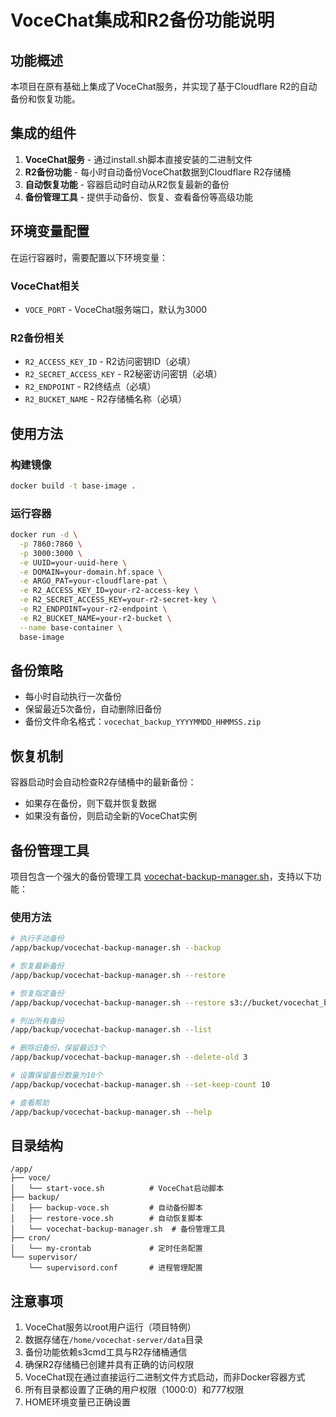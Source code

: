 # VoceChat集成和R2备份功能说明

## 功能概述

本项目在原有基础上集成了VoceChat服务，并实现了基于Cloudflare R2的自动备份和恢复功能。

## 集成的组件

1. **VoceChat服务** - 通过install.sh脚本直接安装的二进制文件
2. **R2备份功能** - 每小时自动备份VoceChat数据到Cloudflare R2存储桶
3. **自动恢复功能** - 容器启动时自动从R2恢复最新的备份
4. **备份管理工具** - 提供手动备份、恢复、查看备份等高级功能

## 环境变量配置

在运行容器时，需要配置以下环境变量：

### VoceChat相关
- `VOCE_PORT` - VoceChat服务端口，默认为3000

### R2备份相关
- `R2_ACCESS_KEY_ID` - R2访问密钥ID（必填）
- `R2_SECRET_ACCESS_KEY` - R2秘密访问密钥（必填）
- `R2_ENDPOINT` - R2终结点（必填）
- `R2_BUCKET_NAME` - R2存储桶名称（必填）

## 使用方法

### 构建镜像
```bash
docker build -t base-image .
```

### 运行容器
```bash
docker run -d \
  -p 7860:7860 \
  -p 3000:3000 \
  -e UUID=your-uuid-here \
  -e DOMAIN=your-domain.hf.space \
  -e ARGO_PAT=your-cloudflare-pat \
  -e R2_ACCESS_KEY_ID=your-r2-access-key \
  -e R2_SECRET_ACCESS_KEY=your-r2-secret-key \
  -e R2_ENDPOINT=your-r2-endpoint \
  -e R2_BUCKET_NAME=your-r2-bucket \
  --name base-container \
  base-image
```

## 备份策略

- 每小时自动执行一次备份
- 保留最近5次备份，自动删除旧备份
- 备份文件命名格式：`vocechat_backup_YYYYMMDD_HHMMSS.zip`

## 恢复机制

容器启动时会自动检查R2存储桶中的最新备份：
- 如果存在备份，则下载并恢复数据
- 如果没有备份，则启动全新的VoceChat实例

## 备份管理工具

项目包含一个强大的备份管理工具 [vocechat-backup-manager.sh](file:///e:/Qoder/voce/app/backup/vocechat-backup-manager.sh)，支持以下功能：

### 使用方法
```bash
# 执行手动备份
/app/backup/vocechat-backup-manager.sh --backup

# 恢复最新备份
/app/backup/vocechat-backup-manager.sh --restore

# 恢复指定备份
/app/backup/vocechat-backup-manager.sh --restore s3://bucket/vocechat_backup_20231010_120000.zip

# 列出所有备份
/app/backup/vocechat-backup-manager.sh --list

# 删除旧备份，保留最近3个
/app/backup/vocechat-backup-manager.sh --delete-old 3

# 设置保留备份数量为10个
/app/backup/vocechat-backup-manager.sh --set-keep-count 10

# 查看帮助
/app/backup/vocechat-backup-manager.sh --help
```

## 目录结构

```
/app/
├── voce/
│   └── start-voce.sh          # VoceChat启动脚本
├── backup/
│   ├── backup-voce.sh         # 自动备份脚本
│   ├── restore-voce.sh        # 自动恢复脚本
│   └── vocechat-backup-manager.sh  # 备份管理工具
├── cron/
│   └── my-crontab             # 定时任务配置
└── supervisor/
    └── supervisord.conf       # 进程管理配置
```

## 注意事项

1. VoceChat服务以root用户运行（项目特例）
2. 数据存储在`/home/vocechat-server/data`目录
3. 备份功能依赖s3cmd工具与R2存储桶通信
4. 确保R2存储桶已创建并具有正确的访问权限
5. VoceChat现在通过直接运行二进制文件方式启动，而非Docker容器方式
6. 所有目录都设置了正确的用户权限（1000:0）和777权限
7. HOME环境变量已正确设置